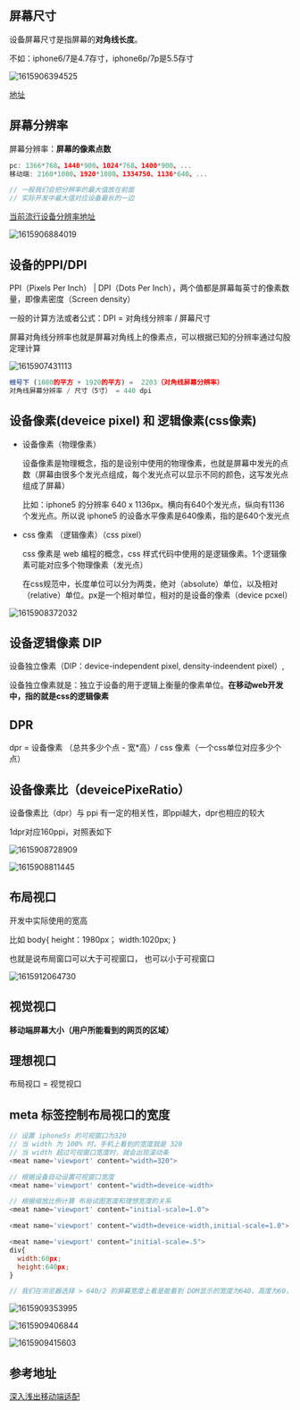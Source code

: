 ## 屏幕尺寸

设备屏幕尺寸是指屏幕的**对角线长度**。

不如：iphone6/7是4.7存寸，iphone6p/7p是5.5存寸

![1615906394525](C:\Users\Amd\AppData\Roaming\Typora\typora-user-images\1615906394525.png)

[地址](http://screensiz.es/phone)



## 屏幕分辨率

屏幕分辨率：**屏幕的像素点数**

```js
pc: 1366*768、1440*900、1024*768、1400*900、...
移动端: 2160*1080、1920*1080、1334750、1136*640、...

// 一般我们会把分辨率的最大值放在前面
// 实际开发中最大值对应设备最长的一边
```

[当前流行设备分辨率地址](http://tongji.baidu.com/data/screen)

![1615906884019](C:\Users\Amd\AppData\Roaming\Typora\typora-user-images\1615906884019.png)



## 设备的PPI/DPI

PPI（Pixels Per Inch） | DPI（Dots Per Inch），两个值都是屏幕每英寸的像素数量，即像素密度（Screen density）

一般的计算方法或者公式：DPI = 对角线分辨率 / 屏幕尺寸

屏幕对角线分辨率也就是屏幕对角线上的像素点，可以根据已知的分辨率通过勾股定理计算

![1615907431113](C:\Users\Amd\AppData\Roaming\Typora\typora-user-images\1615907431113.png)

```js
根号下 (1080的平方 + 1920的平方) =  2203（对角线屏幕分辨率）
对角线屏幕分辨率 / 尺寸（5寸） = 440 dpi
```





## 设备像素(deveice pixel) 和 逻辑像素(css像素)

+ 设备像素（物理像素）

  设备像素是物理概念，指的是设别中使用的物理像素，也就是屏幕中发光的点数（屏幕由很多个发光点组成，每个发光点可以显示不同的颜色，这写发光点组成了屏幕）

  比如：iphone5 的分辨率 640 x 1136px。横向有640个发光点，纵向有1136个发光点。所以说 iphone5 的设备水平像素是640像素，指的是640个发光点

+ css 像素 （逻辑像素）（css pixel）

  css 像素是 web 编程的概念，css 样式代码中使用的是逻辑像素。1个逻辑像素可能对应多个物理像素（发光点）

  在css规范中，长度单位可以分为两类，绝对（absolute）单位，以及相对（relative）单位。px是一个相对单位，相对的是设备的像素（device pcxel）

![1615908372032](C:\Users\Amd\AppData\Roaming\Typora\typora-user-images\1615908372032.png)

## 设备逻辑像素 DIP

设备独立像素（DIP：device-independent pixel, density-indeendent pixel）, 

设备独立像素就是：独立于设备的用于逻辑上衡量的像素单位。**在移动web开发中，指的就是css的逻辑像素**



## DPR



dpr = 设备像素 （总共多少个点 - 宽*高）/ css 像素（一个css单位对应多少个点）



## 设备像素比（deveicePixeRatio）

设备像素比（dpr）与 ppi 有一定的相关性，即ppi越大，dpr也相应的较大

1dpr对应160ppi，对照表如下

![1615908728909](C:\Users\Amd\AppData\Roaming\Typora\typora-user-images\1615908728909.png)

![1615908811445](C:\Users\Amd\AppData\Roaming\Typora\typora-user-images\1615908811445.png)





## 布局视口

开发中实际使用的宽高

比如 body{  height：1980px； width:1020px; }



也就是说布局窗口可以大于可视窗口， 也可以小于可视窗口

![1615912064730](C:\Users\Amd\AppData\Roaming\Typora\typora-user-images\1615912064730.png)



## 视觉视口

**移动端屏幕大小（用户所能看到的网页的区域）**



## 理想视口

布局视口 = 视觉视口



## meta 标签控制布局视口的宽度

```js
// 设置 iphone5s 的可视窗口为320
// 当 width 为 100% 时，手机上看到的宽度就是 320
// 当 width 超过可视窗口宽度时，就会出现滚动条
<meat name='viewport' content="width=320">
```

```js
// 根据设备自动设置可视窗口宽度
<meat name='viewport' content="width=deveice-width>

// 根据缩放比例计算 布局试图宽度和理想宽度的关系
<meat name='viewport' content="initial-scale=1.0">

<meat name='viewport' content="width=deveice-width,initial-scale=1.0">
```

```js
<meat name='viewport' content="initial-scale=.5">
div{
  width:60px;
  height:640px;
}

// 我们在浏览器选择 > 640/2 的屏幕宽度上看是能看到 DOM显示的宽度为640，高度为60，但是能在屏幕宽度为320的屏幕上放下，这是因为我们将页面缩小了一半的原因
```



![1615909353995](C:\Users\Amd\AppData\Roaming\Typora\typora-user-images\1615909353995.png)

![1615909406844](C:\Users\Amd\AppData\Roaming\Typora\typora-user-images\1615909406844.png)

![1615909415603](C:\Users\Amd\AppData\Roaming\Typora\typora-user-images\1615909415603.png)



## 参考地址

[深入浅出移动端适配](https://juejin.cn/post/6844903951012200456#heading-24)

